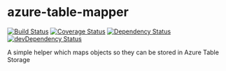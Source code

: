 # azure-table-mapper
[![Build Status](https://travis-ci.org/bense4ger/azure-table-mapper.svg)](https://travis-ci.org/bense4ger/azure-table-mapper) [![Coverage Status](https://coveralls.io/repos/bense4ger/azure-table-mapper/badge.svg)](https://coveralls.io/r/bense4ger/azure-table-mapper) [![Dependency Status](https://david-dm.org/bense4ger/azure-table-mapper.svg)](https://david-dm.org/bense4ger/azure-table-mapper) [![devDependency Status](https://david-dm.org/bense4ger/azure-table-mapper/dev-status.svg)](https://david-dm.org/bense4ger/azure-table-mapper#info=devDependencies)

A simple helper which maps objects so they can be stored in Azure Table Storage

